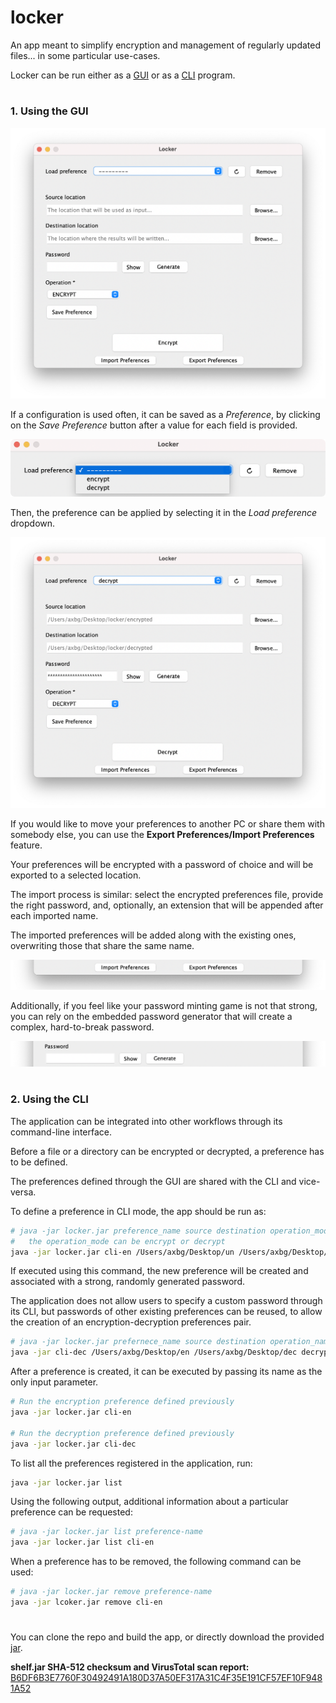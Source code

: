 # locker

An app meant to simplify encryption and management of regularly updated files... in some particular use-cases.

Locker can be run either as a [GUI](#1-using-the-gui) or as a [CLI](#2-using-the-cli) program.

#

### 1. Using the GUI

![App preview](./.images/0-preview.png)

If a configuration is used often, it can be saved as a *Preference*, by clicking on the *Save Preference* button after a
value for each field is provided.

![Preference preview](./.images/1-preferences.png)

Then, the preference can be applied by selecting it in the *Load preference* dropdown.

![Applied preference](./.images/2-applied-preferences.png)

If you would like to move your preferences to another PC or share them with somebody else, you can use the
**Export Preferences/Import Preferences** feature.

Your preferences will be encrypted with a password of choice and will be exported to a selected location.

The import process is similar: select the encrypted preferences file, provide the right password, and, optionally, an
extension that will be appended after each imported name.

The imported preferences will be added along with the existing ones, overwriting those that share the same name.

![Share preferences](./.images/3-share-preferences.png)

Additionally, if you feel like your password minting game is not that strong, you can rely on the embedded password
generator that will create a complex, hard-to-break password.

![Password generator](./.images/4-password-generator.png)

#

### 2. Using the CLI

The application can be integrated into other workflows through its command-line interface.

Before a file or a directory can be encrypted or decrypted, a preference has to be defined.

The preferences defined through the GUI are shared with the CLI and vice-versa.

To define a preference in CLI mode, the app should be run as:

```bash
# java -jar locker.jar preference_name source destination operation_mode 
#   the operation_mode can be encrypt or decrypt  
java -jar locker.jar cli-en /Users/axbg/Desktop/un /Users/axbg/Desktop/en encrypt
```

If executed using this command, the new preference will be created and associated with a strong, randomly generated
password.

The application does not allow users to specify a custom password through its CLI, but passwords of other existing
preferences can be reused, to allow the creation of an encryption-decryption preferences pair.

```bash
# java -jar locker.jar prefernece_name source destination operation_name pair_preference_name
java -jar cli-dec /Users/axbg/Desktop/en /Users/axbg/Desktop/dec decrypt cli-en
```

After a preference is created, it can be executed by passing its name as the only input parameter.

```bash
# Run the encryption preference defined previously
java -jar locker.jar cli-en

# Run the decryption preference defined previously
java -jar locker.jar cli-dec
```

To list all the preferences registered in the application, run:

```bash
java -jar locker.jar list
```

Using the following output, additional information about a particular preference can be requested:

```bash
# java -jar locker.jar list preference-name
java -jar locker.jar list cli-en
```

When a preference has to be removed, the following command can be used:

```bash
# java -jar locker.jar remove preference-name
java -jar lcoker.jar remove cli-en
```

#

You can clone the repo and build the app, or directly download the provided [jar](./locker.jar).

**shelf.jar SHA-512 checksum and VirusTotal scan report:**
[B6DF6B3E7760F30492491A180D37A50EF317A31C4F35E191CF57EF10F9481A52](https://www.virustotal.com/gui/file/B6DF6B3E7760F30492491A180D37A50EF317A31C4F35E191CF57EF10F9481A52/detect)